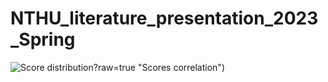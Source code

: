 # NTHU_literature_presentation_2023_Spring

![Score distribution](https://github.com/tyangnthu/NTHU_literature_presentation_2023_Spring/blob/main/score_plot.png)?raw=true "Scores correlation")
